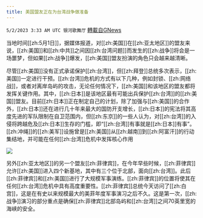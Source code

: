 ```yaml
---
title: 美国盟友正在为台湾战争做准备
---
```

`5/2/2023 3:33 AM UTC 银河歌舞厅` [轉載自GNews](https://gnews.org/articles/1268009)

当地时间[[zh:5月1日]]，据媒体报道，对[[zh:美国]]在[[zh:亚太地区]]的盟友来说，[[zh:美国]]和[[zh:中共]]之间因[[zh:台湾问题]]而发生的[[zh:战争]]将会是一场噩梦，但如果[[zh:战争]]爆发，[[zh:美国]]盟友扮演的角色只会越来越清晰。

尽管[[zh:美国]]没有正式承诺保护[[zh:台湾]]，但[[zh:拜登]]总统多次表示，[[zh:美国]]一定进行干预。[[zh:台湾]]危机的方式有以下几种，例如封锁、[[zh:网络战]]，或者对离岸岛屿的攻击，无论任何情况下，[[zh:美国]]和该地区的盟友都将发挥关键作用。其中，[[zh:日本]]是该地区最有可能出兵保护[[zh:台湾]]的[[zh:美国]]盟友。目前[[zh:日本]]正在制定自己的计划，除了加强与[[zh:美国]]的合作外，[[zh:日本]]还在进行几十年来最大的国防开支增长，[[zh:日本]]的宪法将其高度先进的军队限制在自卫范围内，但[[zh:东京]]的一些人认为，对[[zh:台湾]]的入侵将跨越危及[[zh:日本]]生存的门槛，即“[[zh:台湾]]有事就是[[zh:日本]]有事”。[[zh:冲绳]]的[[zh:美军]]设施曾是[[zh:美国]]从[[zh:越南]]到[[zh:阿富汗]]的行动集结地，并可能在任何[[zh:台湾]]危机中发挥核心作用


![](https://i.imgur.com/qyRHs2h.png)


另外[[zh:亚太地区]]的另一个盟友[[zh:菲律宾]]，在今年早些时候，[[zh:菲律宾]]允许[[zh:美国]]进入四个新基地，其中有三个位于北部，面向[[zh:台湾]]。此后[[zh:菲律宾]]和[[zh:美国]]进行了大规模军事演练。[[zh:菲律宾]]的位置将使其在任何[[zh:台湾]]危机中具有高度重要性。[[zh:菲律宾]]总统今天访问了[[zh:白宫]]，这是在有史以来规模最大的美菲年度军事演习之后不久。这是第一次，[[zh:战争]]演习的部分重点是确保[[zh:菲律宾]]北部岛屿和[[zh:台湾]]之间70英里宽的海峡的安全。
